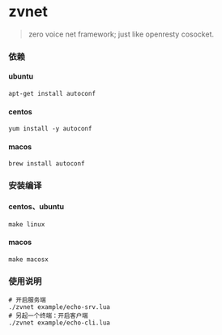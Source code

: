 # zvnet  

>   zero voice net framework; just like openresty cosocket.



### 依赖

#### ubuntu

```shell
apt-get install autoconf
```

#### centos

```shell
yum install -y autoconf
```

#### macos

```shell
brew install autoconf
```


### 安装编译

#### centos、ubuntu

```shell
make linux
```

#### macos

```shell
make macosx
```



### 使用说明

```shell
# 开启服务端
./zvnet example/echo-srv.lua
# 另起一个终端：开启客户端
./zvnet example/echo-cli.lua
```

